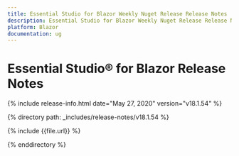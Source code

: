 ```yaml
---
title: Essential Studio for Blazor Weekly Nuget Release Release Notes  
description: Essential Studio for Blazor Weekly Nuget Release Release Notes  
platform: Blazor
documentation: ug
---
```


# Essential Studio&reg; for Blazor  Release Notes  

{% include release-info.html date="May 27, 2020"  version="v18.1.54" %} 

{% directory path: _includes/release-notes/v18.1.54 %}

{% include {{file.url}} %}

{% enddirectory %}


